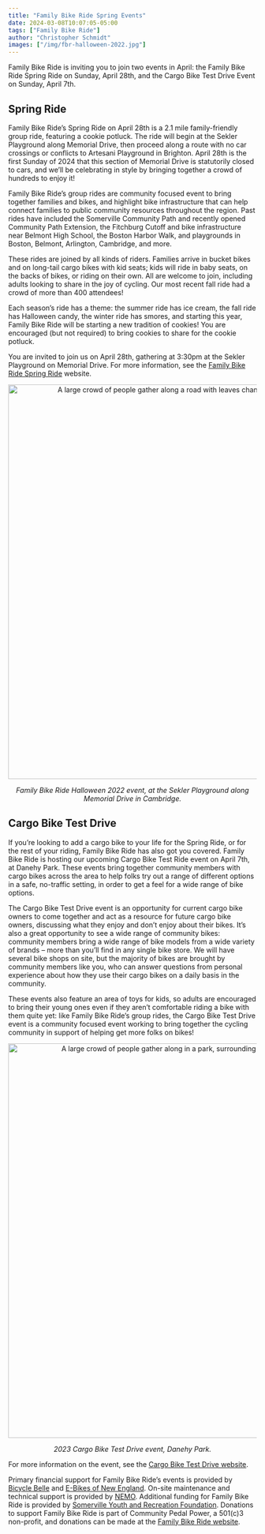 ```yaml
---
title: "Family Bike Ride Spring Events"
date: 2024-03-08T10:07:05-05:00
tags: ["Family Bike Ride"]
author: "Christopher Schmidt"
images: ["/img/fbr-halloween-2022.jpg"]
---
```


Family Bike Ride is inviting you to join two events in April: the Family Bike Ride Spring Ride on Sunday, April 28th, and the Cargo Bike Test Drive Event on Sunday, April 7th.

## Spring Ride

Family Bike Ride’s Spring Ride on April 28th is a 2.1 mile family-friendly group ride, featuring a cookie potluck. The ride will begin at the Sekler Playground along Memorial Drive, then proceed along a route with no car crossings or conflicts to Artesani Playground in Brighton. April 28th is the first Sunday of 2024 that this section of Memorial Drive is statutorily closed to cars, and we’ll be celebrating in style by bringing together a crowd of hundreds to enjoy it!

Family Bike Ride’s group rides are community focused event to bring together families and bikes, and highlight bike infrastructure that can help connect families to public community resources throughout the region. Past rides have included the Somerville Community Path and recently opened Community Path Extension, the Fitchburg Cutoff and bike infrastructure near Belmont High School, the Boston Harbor Walk, and playgrounds in Boston, Belmont, Arlington, Cambridge, and more.

These rides are joined by all kinds of riders. Families arrive in bucket bikes and on long-tail cargo bikes with kid seats; kids will ride in baby seats, on the backs of bikes, or riding on their own. All are welcome to join, including adults looking to share in the joy of cycling. Our most recent fall ride had a crowd of more than 400 attendees!

Each season’s ride has a theme: the summer ride has ice cream, the fall ride has Halloween candy, the winter ride has smores, and starting this year, Family Bike Ride will be starting a new tradition of cookies! You are encouraged (but not required) to bring cookies to share for the cookie potluck.

You are invited to join us on April 28th, gathering at 3:30pm at the Sekler Playground on Memorial Drive. For more information, see the [Family Bike Ride Spring Ride](https://www.familybikeride.org/spring) website.

<center>
<img src="/img/fbr-halloween-2022.jpg" alt="A large crowd of people gather along a road with leaves changing colors on the trees nearby." width="800px"> 

*Family Bike Ride Halloween 2022 event, at the Sekler Playground along Memorial Drive in Cambridge.*
</center>

## Cargo Bike Test Drive

If you’re looking to add a cargo bike to your life for the Spring Ride, or for the rest of your riding, Family Bike Ride has also got you covered. Family Bike Ride is hosting our upcoming Cargo Bike Test Ride event on April 7th, at Danehy Park. These events bring together community members with cargo bikes across the area to help folks try out a range of different options in a safe, no-traffic setting, in order to get a feel for a wide range of bike options.

The Cargo Bike Test Drive event is an opportunity for current cargo bike owners to come together and act as a resource for future cargo bike owners, discussing what they enjoy and don’t enjoy about their bikes. It’s also a great opportunity to see a wide range of community bikes: community members bring a wide range of bike models from a wide variety of brands – more than you’ll find in any single bike store. We will have several bike shops on site, but the majority of bikes are brought by community members like you, who can answer questions from personal experience about how they use their cargo bikes on a daily basis in the community.

These events also feature an area of toys for kids, so adults are encouraged to bring their young ones even if they aren’t comfortable riding a bike with them quite yet: like Family Bike Ride’s group rides, the Cargo Bike Test Drive event is a community focused event working to bring together the cycling community in support of helping get more folks on bikes!

<center>
<img src="/img/testdrive-2023.jpg" alt="A large crowd of people gather along in a park, surrounding a large number of cargo bikes." width="800px"> 

*2023 Cargo Bike Test Drive event, Danehy Park.*
</center>


For more information on the event, see the [Cargo Bike Test Drive website](https://www.familybikeride.org/testdrive).

Primary financial support for Family Bike Ride’s events is provided by [Bicycle Belle](https://www.bicyclebelleboston.com/) and [E-Bikes of New England](https://www.ebikesofne.com/). On-site maintenance and technical support is provided by [NEMO](https://www.get-nemo.com/). Additional funding for Family Bike Ride is provided by [Somerville Youth and Recreation Foundation](http://somervilleyouthrecf.org/). Donations to support Family Bike Ride is part of Community Pedal Power, a 501(c)3 non-profit, and donations can be made at the [Family Bike Ride website](https://www.familybikeride.org/donate).